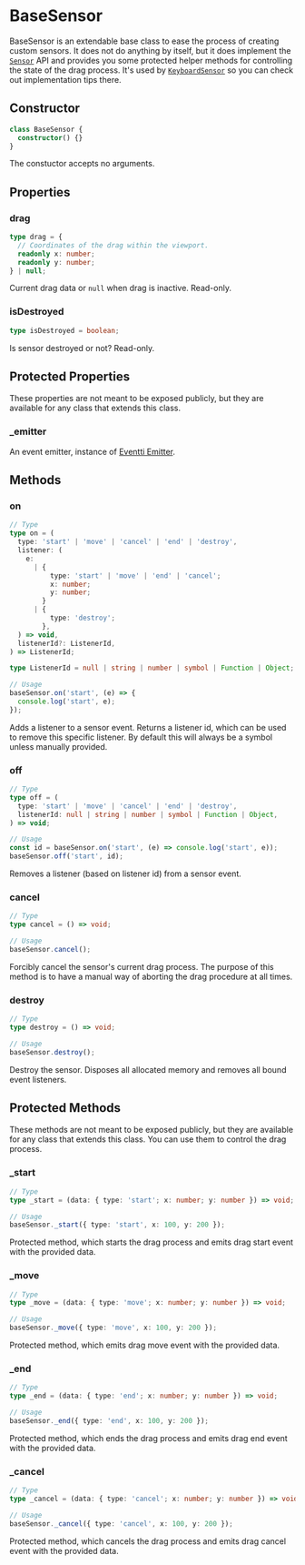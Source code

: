 # BaseSensor

BaseSensor is an extendable base class to ease the process of creating custom sensors. It does not do anything by itself, but it does implement the [`Sensor`](/sensor) API and provides you some protected helper methods for controlling the state of the drag process. It's used by [`KeyboardSensor`](/keyboard-sensor) so you can check out implementation tips there.

## Constructor

```ts
class BaseSensor {
  constructor() {}
}
```

The constuctor accepts no arguments.

## Properties

### drag

```ts
type drag = {
  // Coordinates of the drag within the viewport.
  readonly x: number;
  readonly y: number;
} | null;
```

Current drag data or `null` when drag is inactive. Read-only.

### isDestroyed

```ts
type isDestroyed = boolean;
```

Is sensor destroyed or not? Read-only.

## Protected Properties

These properties are not meant to be exposed publicly, but they are available for any class that extends this class.

### \_emitter

An event emitter, instance of [Eventti Emitter](https://github.com/niklasramo/eventti#api).

## Methods

### on

```ts
// Type
type on = (
  type: 'start' | 'move' | 'cancel' | 'end' | 'destroy',
  listener: (
    e:
      | {
          type: 'start' | 'move' | 'end' | 'cancel';
          x: number;
          y: number;
        }
      | {
          type: 'destroy';
        },
  ) => void,
  listenerId?: ListenerId,
) => ListenerId;

type ListenerId = null | string | number | symbol | Function | Object;

// Usage
baseSensor.on('start', (e) => {
  console.log('start', e);
});
```

Adds a listener to a sensor event. Returns a listener id, which can be used to remove this specific listener. By default this will always be a symbol unless manually provided.

### off

```ts
// Type
type off = (
  type: 'start' | 'move' | 'cancel' | 'end' | 'destroy',
  listenerId: null | string | number | symbol | Function | Object,
) => void;

// Usage
const id = baseSensor.on('start', (e) => console.log('start', e));
baseSensor.off('start', id);
```

Removes a listener (based on listener id) from a sensor event.

### cancel

```ts
// Type
type cancel = () => void;

// Usage
baseSensor.cancel();
```

Forcibly cancel the sensor's current drag process. The purpose of this method is to have a manual way of aborting the drag procedure at all times.

### destroy

```ts
// Type
type destroy = () => void;

// Usage
baseSensor.destroy();
```

Destroy the sensor. Disposes all allocated memory and removes all bound event listeners.

## Protected Methods

These methods are not meant to be exposed publicly, but they are available for any class that extends this class. You can use them to control the drag process.

### \_start

```ts
// Type
type _start = (data: { type: 'start'; x: number; y: number }) => void;

// Usage
baseSensor._start({ type: 'start', x: 100, y: 200 });
```

Protected method, which starts the drag process and emits drag start event with the provided data.

### \_move

```ts
// Type
type _move = (data: { type: 'move'; x: number; y: number }) => void;

// Usage
baseSensor._move({ type: 'move', x: 100, y: 200 });
```

Protected method, which emits drag move event with the provided data.

### \_end

```ts
// Type
type _end = (data: { type: 'end'; x: number; y: number }) => void;

// Usage
baseSensor._end({ type: 'end', x: 100, y: 200 });
```

Protected method, which ends the drag process and emits drag end event with the provided data.

### \_cancel

```ts
// Type
type _cancel = (data: { type: 'cancel'; x: number; y: number }) => void;

// Usage
baseSensor._cancel({ type: 'cancel', x: 100, y: 200 });
```

Protected method, which cancels the drag process and emits drag cancel event with the provided data.
